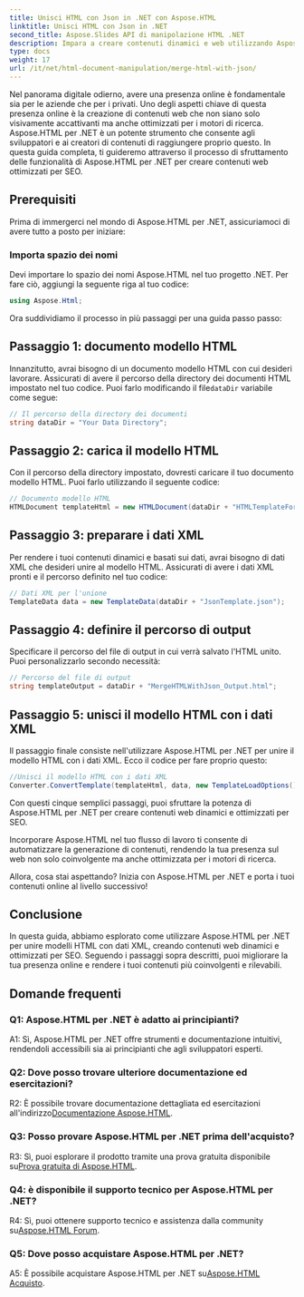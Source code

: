 ```yaml
---
title: Unisci HTML con Json in .NET con Aspose.HTML
linktitle: Unisci HTML con Json in .NET
second_title: Aspose.Slides API di manipolazione HTML .NET
description: Impara a creare contenuti dinamici e web utilizzando Aspose.HTML per .NET. Potenzia la tua presenza online e coinvolgi il tuo pubblico.
type: docs
weight: 17
url: /it/net/html-document-manipulation/merge-html-with-json/
---
```


Nel panorama digitale odierno, avere una presenza online è fondamentale sia per le aziende che per i privati. Uno degli aspetti chiave di questa presenza online è la creazione di contenuti web che non siano solo visivamente accattivanti ma anche ottimizzati per i motori di ricerca. Aspose.HTML per .NET è un potente strumento che consente agli sviluppatori e ai creatori di contenuti di raggiungere proprio questo. In questa guida completa, ti guideremo attraverso il processo di sfruttamento delle funzionalità di Aspose.HTML per .NET per creare contenuti web ottimizzati per SEO. 

## Prerequisiti

Prima di immergerci nel mondo di Aspose.HTML per .NET, assicuriamoci di avere tutto a posto per iniziare:

### Importa spazio dei nomi

Devi importare lo spazio dei nomi Aspose.HTML nel tuo progetto .NET. Per fare ciò, aggiungi la seguente riga al tuo codice:

```csharp
using Aspose.Html;
```

Ora suddividiamo il processo in più passaggi per una guida passo passo:

## Passaggio 1: documento modello HTML

Innanzitutto, avrai bisogno di un documento modello HTML con cui desideri lavorare. Assicurati di avere il percorso della directory dei documenti HTML impostato nel tuo codice. Puoi farlo modificando il file`dataDir` variabile come segue:

```csharp
// Il percorso della directory dei documenti
string dataDir = "Your Data Directory";
```

## Passaggio 2: carica il modello HTML

Con il percorso della directory impostato, dovresti caricare il tuo documento modello HTML. Puoi farlo utilizzando il seguente codice:

```csharp
// Documento modello HTML
HTMLDocument templateHtml = new HTMLDocument(dataDir + "HTMLTemplateForJson.html");
```

## Passaggio 3: preparare i dati XML

Per rendere i tuoi contenuti dinamici e basati sui dati, avrai bisogno di dati XML che desideri unire al modello HTML. Assicurati di avere i dati XML pronti e il percorso definito nel tuo codice:

```csharp
// Dati XML per l'unione
TemplateData data = new TemplateData(dataDir + "JsonTemplate.json");
```

## Passaggio 4: definire il percorso di output

Specificare il percorso del file di output in cui verrà salvato l'HTML unito. Puoi personalizzarlo secondo necessità:

```csharp
// Percorso del file di output
string templateOutput = dataDir + "MergeHTMLWithJson_Output.html";
```

## Passaggio 5: unisci il modello HTML con i dati XML

Il passaggio finale consiste nell'utilizzare Aspose.HTML per .NET per unire il modello HTML con i dati XML. Ecco il codice per fare proprio questo:

```csharp
//Unisci il modello HTML con i dati XML
Converter.ConvertTemplate(templateHtml, data, new TemplateLoadOptions(), templateOutput);
```

Con questi cinque semplici passaggi, puoi sfruttare la potenza di Aspose.HTML per .NET per creare contenuti web dinamici e ottimizzati per SEO. 

Incorporare Aspose.HTML nel tuo flusso di lavoro ti consente di automatizzare la generazione di contenuti, rendendo la tua presenza sul web non solo coinvolgente ma anche ottimizzata per i motori di ricerca. 

Allora, cosa stai aspettando? Inizia con Aspose.HTML per .NET e porta i tuoi contenuti online al livello successivo!

## Conclusione

In questa guida, abbiamo esplorato come utilizzare Aspose.HTML per .NET per unire modelli HTML con dati XML, creando contenuti web dinamici e ottimizzati per SEO. Seguendo i passaggi sopra descritti, puoi migliorare la tua presenza online e rendere i tuoi contenuti più coinvolgenti e rilevabili.

## Domande frequenti

### Q1: Aspose.HTML per .NET è adatto ai principianti?

A1: Sì, Aspose.HTML per .NET offre strumenti e documentazione intuitivi, rendendoli accessibili sia ai principianti che agli sviluppatori esperti.

### Q2: Dove posso trovare ulteriore documentazione ed esercitazioni?

R2: È possibile trovare documentazione dettagliata ed esercitazioni all'indirizzo[Documentazione Aspose.HTML](https://reference.aspose.com/html/net/).

### Q3: Posso provare Aspose.HTML per .NET prima dell'acquisto?

 R3: Sì, puoi esplorare il prodotto tramite una prova gratuita disponibile su[Prova gratuita di Aspose.HTML](https://releases.aspose.com/).

### Q4: è disponibile il supporto tecnico per Aspose.HTML per .NET?

 R4: Sì, puoi ottenere supporto tecnico e assistenza dalla community su[Aspose.HTML Forum](https://forum.aspose.com/).

### Q5: Dove posso acquistare Aspose.HTML per .NET?

 A5: È possibile acquistare Aspose.HTML per .NET su[Aspose.HTML Acquisto](https://purchase.aspose.com/buy).